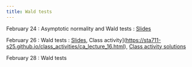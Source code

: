 ```yaml
---
title: Wald tests
---
```


February 24
: Asymptotic normality and Wald tests
  : [Slides](https://sta711-s25.github.io/slides/lecture_15.pdf)
      
February 26
: Wald tests
  : [Slides](https://sta711-s25.github.io/slides/lecture_16.pdf), Class activity](https://sta711-s25.github.io/class_activities/ca_lecture_16.html), [Class activity solutions](https://sta711-s25.github.io/class_activities/ca_lecture_16_solutions.html)

February 28
: Wald tests
